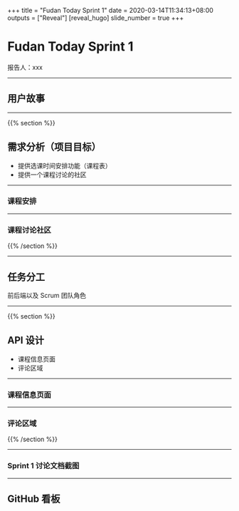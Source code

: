 +++
title = "Fudan Today Sprint 1"
date = 2020-03-14T11:34:13+08:00
outputs = ["Reveal"]
[reveal_hugo]
slide_number = true
+++

# Fudan Today Sprint 1

报告人：xxx

---

## 用户故事

---

{{% section %}}

## 需求分析（项目目标）

* 提供选课时间安排功能（课程表）
* 提供一个课程讨论的社区

---

### 课程安排

---

### 课程讨论社区

{{% /section %}}

---

## 任务分工

前后端以及 Scrum 团队角色

---

{{% section %}}

## API 设计

* 课程信息页面
* 评论区域

---

### 课程信息页面

---

### 评论区域

{{% /section %}}

---

### Sprint 1 讨论文档截图

---

## GitHub 看板
